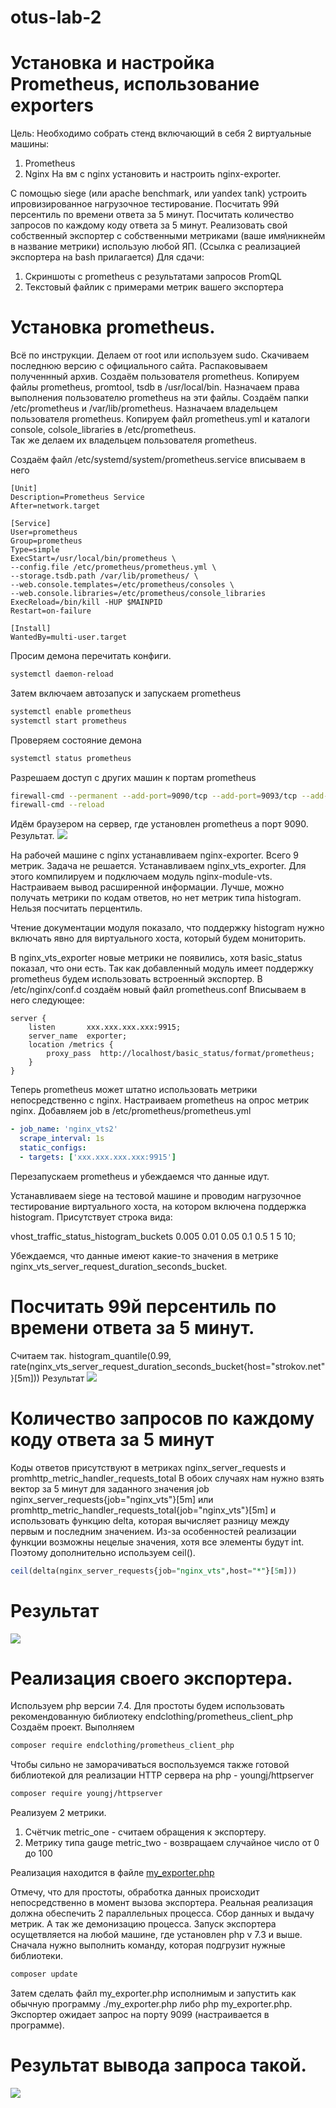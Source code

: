 # otus-lab-2
# Установка и настройка Prometheus, использование exporters
Цель: Необходимо собрать стенд включающий в себя 2 виртуальные машины: 
1. Prometheus 
2. Nginx На вм с nginx установить и настроить nginx-exporter. 

С помощью siege (или apache benchmark, или yandex tank) устроить ипровизированное нагрузочное тестирование. 
Посчитать 99й персентиль по времени ответа за 5 минут. 
Посчитать количество запросов по каждому коду ответа за 5 минут. 
Реализовать свой собственный экспортер с собственными метриками (ваше имя\никнейм в название метрики) использую любой ЯП. (Ссылка с реализацией экспортера на bash прилагается) 
Для сдачи: 
1. Скриншоты с prometheus с результатами запросов PromQL 
2. Текстовый файлик с примерами метрик вашего экспортера

# Установка prometheus.
Всё по инструкции. Делаем от root или используем sudo.
Скачиваем последнюю версию с официального сайта.
Распаковываем полученнный архив.
Создаём пользователя prometheus.
Копируем файлы prometheus, promtool, tsdb в /usr/local/bin.
Назначаем права выполнения пользователю prometheus на эти файлы.
Создаём папки /etc/prometheus и /var/lib/prometheus.
Назначаем владельцем пользователя prometheus.
Копируем файл prometheus.yml и каталоги console, colsole_libraries в /etc/prometheus.  
Так же делаем их владельцем пользователя prometheus.

Создаём файл /etc/systemd/system/prometheus.service
вписываем в него
```plaintext
[Unit]
Description=Prometheus Service
After=network.target

[Service]
User=prometheus
Group=prometheus
Type=simple
ExecStart=/usr/local/bin/prometheus \
--config.file /etc/prometheus/prometheus.yml \
--storage.tsdb.path /var/lib/prometheus/ \
--web.console.templates=/etc/prometheus/consoles \
--web.console.libraries=/etc/prometheus/console_libraries
ExecReload=/bin/kill -HUP $MAINPID
Restart=on-failure

[Install]
WantedBy=multi-user.target
```
Просим демона перечитать конфиги.
```bash
systemctl daemon-reload
```
Затем включаем автозапуск и запускаем prometheus
```bash
systemctl enable prometheus
systemctl start prometheus
```
Проверяем состояние демона

```bash
systemctl status prometheus
```
Разрешаем доступ с других машин к портам prometheus

```bash
firewall-cmd --permanent --add-port=9090/tcp --add-port=9093/tcp --add-port=9094/{tcp,udp} --add-port=9100/tcp
firewall-cmd --reload
```
Идём браузером на сервер, где установлен prometheus а порт 9090.
Результат.
![](result/Screenshot_37.png)

На рабочей машине с nginx устанавливаем nginx-exporter.
Всего 9 метрик. Задача не решается.
Устанавливаем nginx_vts_exporter.
Для этого компилируем и подключаем модуль nginx-module-vts.  
Настраиваем вывод расширенной информации.
Лучше, можно получать метрики по кодам ответов, но нет метрик типа histogram. Нельзя посчитать перцентиль.

Чтение документации модуля показало, что поддержку histogram нужно включать явно для виртуального хоста, который будем мониторить.

В nginx_vts_exporter новые метрики не появились, хотя basic_status показал, что они есть.
Так как добавленный модуль имеет поддержку prometheus будем использовать встроенный экспортер.
В /etc/nginx/conf.d создаём новый файл prometheus.conf
Вписываем в него следующее:
```plaintext
server {
    listen       xxx.xxx.xxx.xxx:9915;
    server_name  exporter;
    location /metrics {
        proxy_pass  http://localhost/basic_status/format/prometheus;
    }
}
```
Теперь prometheus может штатно использовать метрики непосредственно с nginx.
Настраиваем prometheus на опрос метрик nginx. 
Добавляем job в /etc/prometheus/prometheus.yml
```yaml
- job_name: 'nginx_vts2'
  scrape_interval: 1s
  static_configs:
  - targets: ['xxx.xxx.xxx.xxx:9915']
```

Перезапускаем prometheus и убеждаемся что данные идут.

Устанавливаем siege на тестовой машине и проводим нагрузочное тестирование виртуального хоста, на котором включена поддержка histogram. Присутствует строка вида:
  
vhost_traffic_status_histogram_buckets 0.005 0.01 0.05 0.1 0.5 1 5 10;  

Убеждаемся, что данные имеют какие-то значения в метрике nginx_vts_server_request_duration_seconds_bucket. 

# Посчитать 99й персентиль по времени ответа за 5 минут.
Считаем так.
histogram_quantile(0.99, rate(nginx_vts_server_request_duration_seconds_bucket{host="strokov.net"}[5m]))
Результат
![](result/Screenshot_38.png)

# Количество запросов по каждому коду ответа за 5 минут
Коды ответов присутствуют в метриках nginx_server_requests и promhttp_metric_handler_requests_total
В обоих случаях нам нужно взять вектор за 5 минут для заданного значения job  nginx_server_requests{job="nginx_vts"}[5m] или promhttp_metric_handler_requests_total{job="nginx_vts"}[5m] и использовать функцию delta, которая вычисляет разницу между первым и последним значением. Из-за особенностей реализации функции возможны нецелые значения, хотя все элементы будут int. Поэтому дополнительно используем ceil().
```sql
ceil(delta(nginx_server_requests{job="nginx_vts",host="*"}[5m]))
```
# Результат 
![](result/Screenshot_36.png)


# Реализация своего экспортера.
Используем php версии 7.4.
Для  простоты будем использовать рекомендованную библиотеку endclothing/prometheus_client_php
Создаём проект.
Выполняем 
```bash
composer require endclothing/prometheus_client_php
```
Чтобы сильно не заморачиваться воспользуемся также готовой библиотекой для реализации HTTP сервера на php - youngj/httpserver
```bash
composer require youngj/httpserver
```
Реализуем 2 метрики.
1. Счётчик metric_one - считаем обращения к экспортеру.
2. Метрику типа gauge metric_two - возвращаем случайное число от 0 до 100

Реализация находится в файле [my_exporter.php](my_exporter%2Fmy_exporter.php)

Отмечу, что для простоты, обработка данных происходит непосредственно в момент вызова экспортера.
Реальная реализация должна обеспечить 2 параллельных процесса. Сбор данных и выдачу метрик.
А так же демонизацию процесса.
Запуск экспортера осущетвляется на любой машине, где установлен php v 7.3 и выше.
Сначала нужно выполнить команду, которая подгрузит нужные библиотеки.
```bash
composer update
```
Затем сделать файл my_exporter.php исполнимым и запустить как обычную программу ./my_exporter.php либо php my_exporter.php.
Экспортер ожидает запрос на порту 9099 (настраивается в программе).

# Результат вывода запроса такой.
![](result/Screenshot_39.png)


